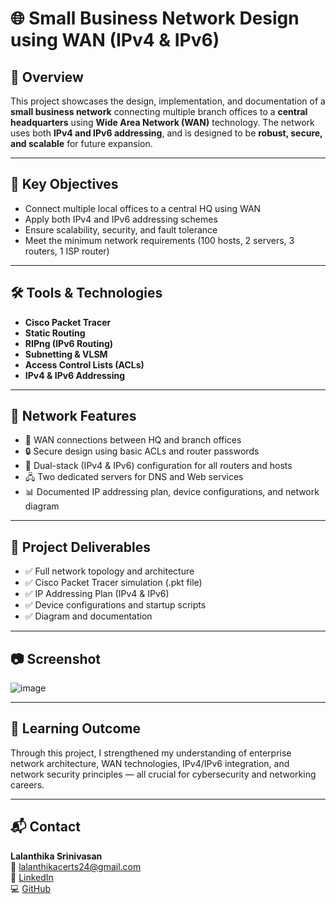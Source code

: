 # 🌐 Small Business Network Design using WAN (IPv4 & IPv6)

## 📖 Overview

This project showcases the design, implementation, and documentation of a **small business network** connecting multiple branch offices to a **central headquarters** using **Wide Area Network (WAN)** technology. The network uses both **IPv4 and IPv6 addressing**, and is designed to be **robust, secure, and scalable** for future expansion.

---

## 🧠 Key Objectives

- Connect multiple local offices to a central HQ using WAN
- Apply both IPv4 and IPv6 addressing schemes
- Ensure scalability, security, and fault tolerance
- Meet the minimum network requirements (100 hosts, 2 servers, 3 routers, 1 ISP router)

---

## 🛠️ Tools & Technologies

- **Cisco Packet Tracer**
- **Static Routing**
- **RIPng (IPv6 Routing)**
- **Subnetting & VLSM**
- **Access Control Lists (ACLs)**
- **IPv4 & IPv6 Addressing**

---

## 🧩 Network Features

- 📍 WAN connections between HQ and branch offices
- 🔒 Secure design using basic ACLs and router passwords
- 📡 Dual-stack (IPv4 & IPv6) configuration for all routers and hosts
- 🖧 Two dedicated servers for DNS and Web services
- 📊 Documented IP addressing plan, device configurations, and network diagram

---

## 📌 Project Deliverables

- ✅ Full network topology and architecture
- ✅ Cisco Packet Tracer simulation (.pkt file)
- ✅ IP Addressing Plan (IPv4 & IPv6)
- ✅ Device configurations and startup scripts
- ✅ Diagram and documentation

---

## 📷 Screenshot

![image](https://github.com/user-attachments/assets/0edfaf57-74bc-49db-955f-19b804c81cff)


---

## 🧠 Learning Outcome

Through this project, I strengthened my understanding of enterprise network architecture, WAN technologies, IPv4/IPv6 integration, and network security principles — all crucial for cybersecurity and networking careers.

---

## 📬 Contact

**Lalanthika Srinivasan**  
📧 lalanthikacerts24@gmail.com  
🔗 [LinkedIn](https://linkedin.com/in/lalanthikas/)  
💻 [GitHub](https://github.com/Panca2022)


